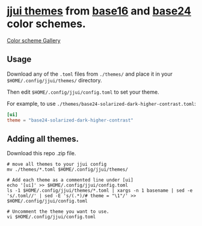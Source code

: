 # [jjui themes](https://idursun.github.io/jjui/Themes.html) from [base16](https://nico-i.github.io/scheme-viewer/base16/) and [base24](https://nico-i.github.io/scheme-viewer/base24/) color schemes.

[Color scheme Gallery](https://tinted-theming.github.io/tinted-gallery/)

## Usage

Download any of the `.toml` files from `./themes/` and place it
in your `$HOME/.config/jjui/themes/` directory.

Then edit `$HOME/.config/jjui/config.toml` to set your theme.

For example, to use `./themes/base24-solarized-dark-higher-contrast.toml`:


```toml
[ui]
theme = "base24-solarized-dark-higher-contrast"
```


## Adding all themes.

Download this repo .zip file.

```shell
# move all themes to your jjui config
mv ./themes/*.toml $HOME/.config/jjui/themes/

# Add each theme as a commented line under [ui]
echo '[ui]' >> $HOME/.config/jjui/config.toml
ls -1 $HOME/.config/jjui/themes/*.toml | xargs -n 1 basename | sed -e 's/.toml//' | sed -E 's/(.*)/# theme = "\1"/' >> $HOME/.config/jjui/config.toml

# Uncomment the theme you want to use.
vi $HOME/.config/jjui/config.toml
```